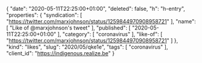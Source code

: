 {
  "date": "2020-05-11T22:25:00+01:00",
  "deleted": false,
  "h": "h-entry",
  "properties": {
    "syndication": [
      "https://twitter.com/marxjohnson/status/1259844970908958721"
    ],
    "name": [
      "Like of @marxjohnson's tweet"
    ],
    "published": [
      "2020-05-11T22:25:00+01:00"
    ],
    "category": [
      "coronavirus"
    ],
    "like-of": [
      "https://twitter.com/marxjohnson/status/1259844970908958721"
    ]
  },
  "kind": "likes",
  "slug": "2020/05/qke1e",
  "tags": [
    "coronavirus"
  ],
  "client_id": "https://indigenous.realize.be"
}

